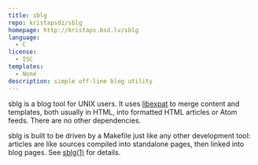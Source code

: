 ```yaml
---
title: sblg
repo: kristapsdz/sblg
homepage: http://kristaps.bsd.lv/sblg
language:
  - C
license:
  - ISC
templates:
  - None
description: simple off-line blog utility
---
```


sblg is a blog tool for UNIX users. 
It uses [libexpat](http://expat.sourceforge.net/) to merge content and
templates, both usually in HTML, into formatted HTML articles or Atom
feeds.
There are no other dependencies.

sblg is built to be driven by a Makefile just like any other development
tool: articles are like sources compiled into standalone pages, then
linked into blog pages.
See [sblg(1)](http://kristaps.bsd.lv/sblg/sblg.1.html) for details.
